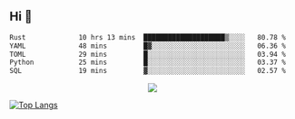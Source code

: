 ## Hi 👋

<!--START_SECTION:waka-->

```txt
Rust             10 hrs 13 mins  ████████████████████▒░░░░   80.78 %
YAML             48 mins         █▓░░░░░░░░░░░░░░░░░░░░░░░   06.36 %
TOML             29 mins         █░░░░░░░░░░░░░░░░░░░░░░░░   03.94 %
Python           25 mins         █░░░░░░░░░░░░░░░░░░░░░░░░   03.37 %
SQL              19 mins         ▓░░░░░░░░░░░░░░░░░░░░░░░░   02.57 %
```

<!--END_SECTION:waka-->

<p align="center">
  <a href="https://wakatime.com/@d93f0e24-e3ad-4f8d-9b8b-385bab9124f6">
    <img src="https://wakatime.com/badge/user/d93f0e24-e3ad-4f8d-9b8b-385bab9124f6.svg" />
  </a>
</p>

[![Top Langs](https://github-readme-stats.vercel.app/api/top-langs/?username=sqlmerr&layout=donut-vertical&theme=ocean_dark)](https://github.com/anuraghazra/github-readme-stats)
